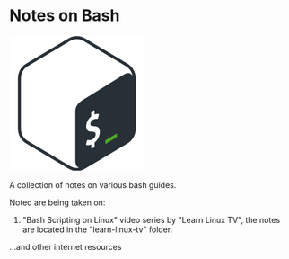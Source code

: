 # Notes on Bash

![Bash Logo](img/gnu-bash.png)

A collection of notes on various bash guides.

Noted are being taken on:
1. "Bash Scripting on Linux" video series by "Learn Linux TV", the notes are
located in the "learn-linux-tv" folder.

...and other internet resources

